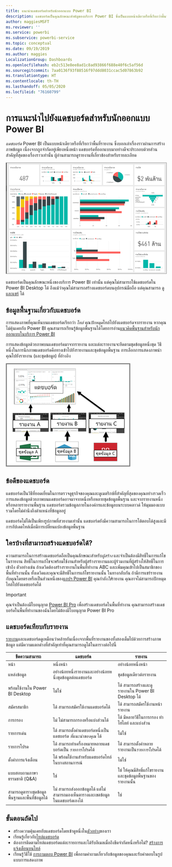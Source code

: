 ```yaml
---
title: แนะนำแดชบอร์ดสำหรับนักออกแบบ Power BI
description: แดชบอร์ดเป็นคุณลักษณะสำคัญของบริการ Power BI ซึ่งเป็นแบบหน้าเดียวหรือที่เรียกว่าพื้นที่รายงาน ซึ่งบอกเล่าเรื่องราวผ่านการสร้างภาพข้อมูล
author: maggiesMSFT
ms.reviewer: ''
ms.service: powerbi
ms.subservice: powerbi-service
ms.topic: conceptual
ms.date: 09/19/2019
ms.author: maggies
LocalizationGroup: Dashboards
ms.openlocfilehash: eb2c513e8ee8ad1c8ad93866f688e40f6c5af56d
ms.sourcegitcommit: 7aa0136f93f88516f97ddd8031ccac5d07863b92
ms.translationtype: HT
ms.contentlocale: th-TH
ms.lasthandoff: 05/05/2020
ms.locfileid: "76160799"
---
```

# <a name="introduction-to-dashboards-for-power-bi-designers"></a>การแนะนำไปยังแดชบอร์ดสำหรับนักออกแบบ Power BI

*แดชบอร์ด* Power BI เป็นแบบหน้าเดียวหรือที่เรียกว่าพื้นที่รายงาน ซึ่งบอกเล่าเรื่องราวผ่านการสร้างภาพข้อมูล เนื่องจากถูกจำกัดอยู่เพียงหนึ่งหน้า แดชบอร์ดที่ออกแบบมาอย่างดีจะประกอบด้วยส่วนสำคัญที่สุดของเรื่องราวเท่านั้น ผู้อ่านสามารถดูรายงานที่เกี่ยวข้องสำหรับรายละเอียด

![แดชบอร์ด](media/service-dashboards/power-bi-dashboard2.png)

แดชบอร์ดเป็นคุณลักษณะหนึ่งของบริการ Power BI เท่านั้น แต่คุณไม่สามารถใช้แดชบอร์ดใน Power BI Desktop ได้ ถึงแม้ว่าคุณไม่สามารถสร้างแดชบอร์ดบนอุปกรณ์มือถือ แต่คุณสามารถ [ดูและแชร์](mobile-apps-view-dashboard.md) ได้

## <a name="dashboard-basics"></a>ข้อมูลพื้นฐานเกี่ยวกับแดชบอร์ด 

การแสดงภาพที่คุณเห็นบนแดชบอร์ดเรียกว่า *ไทล์* คุณ*ปักหมุด*ไทล์ไปยังแดชบอร์ดจากรายงาน หากคุณไม่คุ้นเคยกับ Power BI คุณสามารถเรียนรู้ข้อมูลพื้นฐานได้โดยการอ่าน[แนวคิดพื้นฐานสำหรับนักออกแบบในบริการ Power BI](service-basic-concepts.md)

การแสดงข้อมูลด้วยภาพบนแดชบอร์ดมาจากรายงาน และแต่ละรายงานจะยึดตามชุดข้อมูลหนึ่งชุด วิธีหนึ่งในการนึกภาพแดชบอร์ดคือทางเข้าไปยังรายงานและชุดข้อมูลพื้นฐาน การเลือกการแสดงภาพนำคุณไปยังรายงาน (และชุดข้อมูล) ที่อ้างอิง

![ไดอะแกรมจะแสดงความสัมพันธ์ระหว่างแดชบอร์ด รายงาน และชุดข้อมูล](media/service-dashboards/power-bi-diagram.png)

## <a name="advantages-of-dashboards"></a>ข้อดีของแดชบอร์ด
แดชบอร์ดเป็นวิธีที่ยอดเยี่ยมในการตรวจดูธุรกิจของคุณและดูเมตริกซ์ที่สำคัญที่สุดของคุณอย่างรวดเร็ว การแสดงข้อมูลด้วยภาพบนแดชบอร์ดอาจมาจากหนึ่งหรือหลายชุดข้อมูลพื้นฐาน และจากรายงานหนึ่งหรือหลายรายงานพื้นฐาน แดชบอร์ดรวมข้อมูลภายในองค์กรและข้อมูลบนระบบคลาวด์ ให้มุมมองแบบรวมโดยไม่คำนึงถึงตำแหน่งที่ข้อมูลอยู่

แดชบอร์ดไม่ได้เป็นเพียงรูปภาพที่สวยงามเท่านั้น แดชบอร์ดยังมีความสามารถในการโต้ตอบได้สูงและมีการอัปเดตไทล์เมื่อมีการเปลี่ยนแปลงข้อมูลพื้นฐาน

## <a name="who-can-create-a-dashboard"></a>ใครบ้างที่สามารถสร้างแดชบอร์ดได้?
ความสามารถในการสร้างแดชบอร์ดถือเป็นคุณลักษณะสำหรับ*ผู้สร้าง* และจำเป็นต้องมีสิทธิ์ในการแก้ไขในรายงาน สิทธิ์ในการแก้ไขจะพร้อมใช้งานสำหรับผู้สร้างรายงานและผู้ร่วมงานที่ผู้สร้างให้สิทธิ์ในการเข้าถึง ตัวอย่างเช่น ถ้าเดวิดต้องสร้างรายงานในพื้นที่ทำงาน ABC และเพิ่มคุณเข้าไปเป็นสมาชิกของพื้นที่ทำงานนั้น ทั้งเดวิดและคุณจะมีสิทธิ์ในการแก้ไขรายงานนั้น ในทางกลับกัน ถ้ามีการแชร์รายงานกับคุณโดยตรงหรือเป็นส่วนหนึ่งของ[แอปฯ Power BI](service-create-distribute-apps.md) คุณกำลัง*ใช้*รายงาน คุณอาจไม่สามารถปักหมุดไทล์ไปยังแดชบอร์ดได้ 

> [!IMPORTANT]
> คุณจำเป็นต้องมีใบอนุญาต [Power BI Pro](service-free-vs-pro.md) เพื่อสร้างแดชบอร์ดในพื้นที่ทำงาน คุณสามารถสร้างแดชบอร์ดในพื้นที่ทำงานของฉันโดยไม่ต้องมีใบอนุญาต Power BI Pro


## <a name="dashboards-versus-reports"></a>แดชบอร์ดเทียบกับรายงาน
[รายงาน](service-reports.md)และแดชบอร์ดดูเหมือนว่าคล้ายกันเนื่องจากพื้นที่รายงานของทั้งสองเต็มไปด้วยการสร้างภาพข้อมูล แต่มีความแตกต่างที่สำคัญเท่าที่คุณสามารถดูได้ในตารางต่อไปนี้

| **ขีดความสามารถ** | **แดชบอร์ด** | **รายงาน** |
| --- | --- | --- |
| หน้า |หนึ่งหน้า |อย่างน้อยหนึ่งหน้า |
| แหล่งข้อมูล |อย่างน้อยหนึ่งรายงานและอย่างน้อยหนึ่งชุดข้อมูลต่อแดชบอร์ด |ชุดข้อมูลเดียวต่อรายงาน |
| พร้อมใช้งานใน Power BI Desktop |ไม่ใช่ | ได้ สามารถสร้างและดูรายงานใน Power BI Desktop ได้ |
| สมัครสมาชิก |ได้ สามารถสมัครใช้งานแดชบอร์ดได้ |ได้ สามารถสมัครใช้งานหน้ารายงาน |
| การกรอง |ไม่ ไม่สามารถกรองหรือแบ่งส่วนได้ |ได้ มีหลายวิธีในการกรอง ทำไฮไลท์ และแบ่งส่วน |
| รายการเด่น |ได้ สามารถตั้งค่าแดชบอร์ดหนึ่งเป็นแดชบอร์ด *ที่แนะนำของคุณ* ได้ |ไม่ใช่ |
| รายการโปรด | ได้ สามารถทำเครื่องหมายหลายแดชบอร์ดเป็น *รายการโปรด*ได้ | ได้ สามารถตั้งค่าหลายรายงานเป็น*รายการโปรด*ได้
| ตั้งค่าการแจ้งเตือน |ได้ พร้อมใช้งานสำหรับแดชบอร์ดไทล์ในบางสถานการณ์ |ไม่ใช่ |
| แบบสอบถามภาษาธรรมชาติ (Q&A) |ใช่ | ใช่ ให้คุณมีสิทธิ์แก้ไขรายงานและชุดข้อมูลพื้นฐานของรายงานนั้น |
| สามารถดูตารางชุดข้อมูลพื้นฐานและพื้นที่ข้อมูลได้ |ไม่ สามารถส่งออกข้อมูลได้ แต่ไม่สามารถมองเห็นตารางและเขตข้อมูลในแดชบอร์ดเองได้ |ใช่ |


## <a name="next-steps"></a>ขั้นตอนถัดไป
* สร้างความคุ้นเคยกับแดชบอร์ดโดยเข้าดูหนึ่งใน[ตัวอย่าง](sample-tutorial-connect-to-the-samples.md)ของเรา
* เรียนรู้เกี่ยวกับ[ไทล์แดชบอร์ด](service-dashboard-tiles.md)
* ต้องการติดตามไทล์แดชบอร์ดแต่ละรายการและได้รับอีเมลเมื่อถึงขีดจำกัดหนึ่งหรือไม่? [สร้างการแจ้งเตือนบนไทล์](service-set-data-alerts.md)
* เรียนรู้วิธีใช้ [การถามตอบ Power BI](power-bi-tutorial-q-and-a.md) เพื่อถามคำถามเกี่ยวกับข้อมูลของคุณและรับคำตอบในรูปแบบการแสดงภาพ
